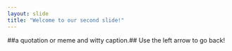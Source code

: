 ```yaml
---
layout: slide
title: "Welcome to our second slide!"
---
```

##a quotation or meme and witty caption.##
Use the left arrow to go back!